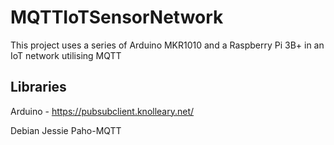 # MQTTIoTSensorNetwork
This project uses a series of Arduino MKR1010 and a Raspberry Pi 3B+ in an IoT network utilising MQTT 



## Libraries

Arduino - https://pubsubclient.knolleary.net/

Debian Jessie Paho-MQTT
